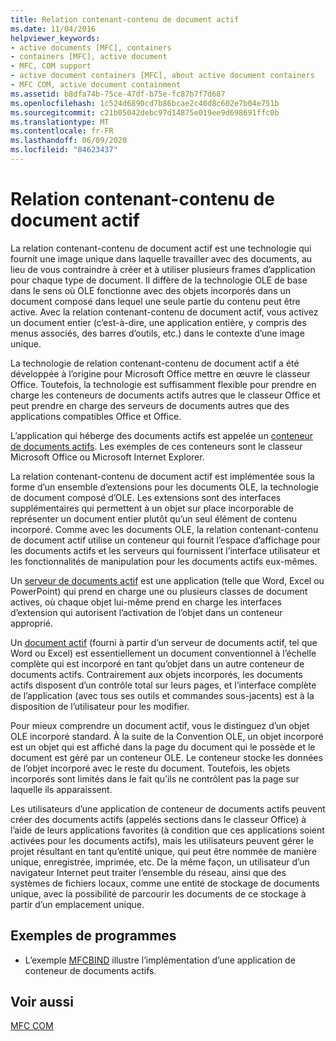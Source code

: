 ```yaml
---
title: Relation contenant-contenu de document actif
ms.date: 11/04/2016
helpviewer_keywords:
- active documents [MFC], containers
- containers [MFC], active document
- MFC, COM support
- active document containers [MFC], about active document containers
- MFC COM, active document containment
ms.assetid: b8dfa74b-75ce-47df-b75e-fc87b7f7d687
ms.openlocfilehash: 1c524d6890cd7b86bcae2c40d8c602e7b04e751b
ms.sourcegitcommit: c21b05042debc97d14875e019ee9d698691ffc0b
ms.translationtype: MT
ms.contentlocale: fr-FR
ms.lasthandoff: 06/09/2020
ms.locfileid: "84623437"
---
```

# <a name="active-document-containment"></a>Relation contenant-contenu de document actif

La relation contenant-contenu de document actif est une technologie qui fournit une image unique dans laquelle travailler avec des documents, au lieu de vous contraindre à créer et à utiliser plusieurs frames d’application pour chaque type de document. Il diffère de la technologie OLE de base dans le sens où OLE fonctionne avec des objets incorporés dans un document composé dans lequel une seule partie du contenu peut être active. Avec la relation contenant-contenu de document actif, vous activez un document entier (c’est-à-dire, une application entière, y compris des menus associés, des barres d’outils, etc.) dans le contexte d’une image unique.

La technologie de relation contenant-contenu de document actif a été développée à l’origine pour Microsoft Office mettre en œuvre le classeur Office. Toutefois, la technologie est suffisamment flexible pour prendre en charge les conteneurs de documents actifs autres que le classeur Office et peut prendre en charge des serveurs de documents autres que des applications compatibles Office et Office.

L’application qui héberge des documents actifs est appelée un [conteneur de documents actifs](active-document-containers.md). Les exemples de ces conteneurs sont le classeur Microsoft Office ou Microsoft Internet Explorer.

La relation contenant-contenu de document actif est implémentée sous la forme d’un ensemble d’extensions pour les documents OLE, la technologie de document composé d’OLE. Les extensions sont des interfaces supplémentaires qui permettent à un objet sur place incorporable de représenter un document entier plutôt qu’un seul élément de contenu incorporé. Comme avec les documents OLE, la relation contenant-contenu de document actif utilise un conteneur qui fournit l’espace d’affichage pour les documents actifs et les serveurs qui fournissent l’interface utilisateur et les fonctionnalités de manipulation pour les documents actifs eux-mêmes.

Un [serveur de documents actif](active-document-servers.md) est une application (telle que Word, Excel ou PowerPoint) qui prend en charge une ou plusieurs classes de document actives, où chaque objet lui-même prend en charge les interfaces d’extension qui autorisent l’activation de l’objet dans un conteneur approprié.

Un [document actif](active-documents.md) (fourni à partir d’un serveur de documents actif, tel que Word ou Excel) est essentiellement un document conventionnel à l’échelle complète qui est incorporé en tant qu’objet dans un autre conteneur de documents actifs. Contrairement aux objets incorporés, les documents actifs disposent d’un contrôle total sur leurs pages, et l’interface complète de l’application (avec tous ses outils et commandes sous-jacents) est à la disposition de l’utilisateur pour les modifier.

Pour mieux comprendre un document actif, vous le distinguez d’un objet OLE incorporé standard. À la suite de la Convention OLE, un objet incorporé est un objet qui est affiché dans la page du document qui le possède et le document est géré par un conteneur OLE. Le conteneur stocke les données de l’objet incorporé avec le reste du document. Toutefois, les objets incorporés sont limités dans le fait qu’ils ne contrôlent pas la page sur laquelle ils apparaissent.

Les utilisateurs d’une application de conteneur de documents actifs peuvent créer des documents actifs (appelés sections dans le classeur Office) à l’aide de leurs applications favorites (à condition que ces applications soient activées pour les documents actifs), mais les utilisateurs peuvent gérer le projet résultant en tant qu’entité unique, qui peut être nommée de manière unique, enregistrée, imprimée, etc. De la même façon, un utilisateur d’un navigateur Internet peut traiter l’ensemble du réseau, ainsi que des systèmes de fichiers locaux, comme une entité de stockage de documents unique, avec la possibilité de parcourir les documents de ce stockage à partir d’un emplacement unique.

## <a name="sample-programs"></a>Exemples de programmes

- L’exemple [MFCBIND](../overview/visual-cpp-samples.md) illustre l’implémentation d’une application de conteneur de documents actifs.

## <a name="see-also"></a>Voir aussi

[MFC COM](mfc-com.md)
